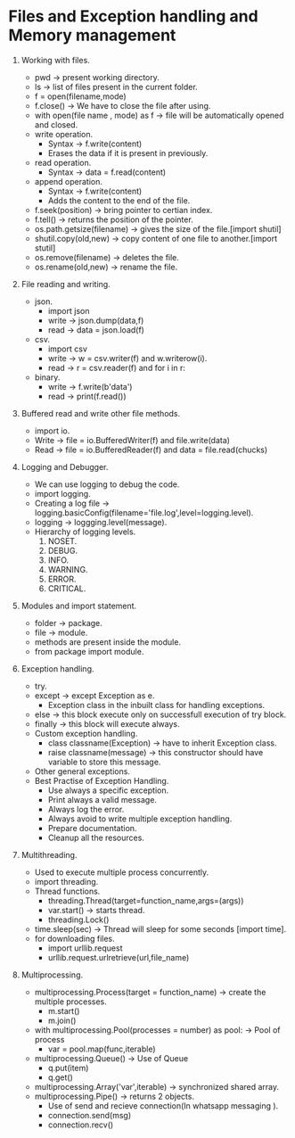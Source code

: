 # Files and Exception handling and Memory management
1. Working with files.
    - pwd -> present working directory.
    - ls -> list of files present in the current folder.
    - f = open(filename,mode)
    - f.close() -> We have to close the file after using.
    - with open(file name , mode) as f -> file will be automatically opened and closed.
    - write operation.
        - Syntax -> f.write(content)
        - Erases the data if it is present in previously.
    - read operation.
        - Syntax -> data = f.read(content)
    - append operation.
        - Syntax -> f.write(content)
        - Adds the content to the end of the file.
    - f.seek(position) -> bring pointer to certian index.
    - f.tell() -> returns the position of the pointer.
    - os.path.getsize(filename) -> gives the size of the file.[import shutil]
    - shutil.copy(old,new) -> copy content of one file to another.[import stutil]
    - os.remove(filename) -> deletes the file.
    - os.rename(old,new) -> rename the file.  

2. File reading and writing.
    - json.
        - import json
        - write -> json.dump(data,f) 
        - read -> data = json.load(f)
    - csv.
        - import csv
        - write -> w = csv.writer(f) and  w.writerow(i).
        - read -> r = csv.reader(f) and for i in r:
    - binary.
        - write -> f.write(b'data')
        - read -> print(f.read())  

3. Buffered read and write other file methods.
    - import io.
    - Write -> file = io.BufferedWriter(f) and file.write(data)
    - Read -> file = io.BufferedReader(f) and data = file.read(chucks)  

4. Logging and Debugger.
    - We can use logging to debug the code.
    - import logging.
    - Creating a log file -> logging.basicConfig(filename='file.log',level=logging.level).
    - logging -> loggging.level(message).
    - Hierarchy of logging levels.
        1. NOSET.
        2. DEBUG.
        3. INFO.
        4. WARNING.
        5. ERROR.
        6. CRITICAL.  

5. Modules and import statement.
    - folder -> package.
    - file -> module.
    - methods are present inside the module.
    - from package import module.  

6. Exception handling.
    - try.
    - except -> except Exception as e.
        - Exception class in the inbuilt class for handling exceptions.
    - else -> this block execute only on successfull execution of try block.
    - finally -> this block will execute always.
    - Custom exception handling.
        - class classname(Exception) -> have to inherit Exception class.
        - raise classname(message) -> this constructor should have variable to store this message.
    - Other general exceptions.
    - Best Practise of Exception Handling.
        - Use always a specific exception.
        - Print always a valid message.
        - Always log the error.
        - Always avoid to write multiple exception handling.
        - Prepare documentation.
        - Cleanup all the resources.  

7. Multithreading.
    - Used to execute multiple process concurrently.
    - import threading.
    - Thread functions. 
        - threading.Thread(target=function_name,args=(args))
        - var.start() -> starts thread.
        - threading.Lock()
    - time.sleep(sec) -> Thread will sleep for some seconds [import time]. 
    - for downloading files.
        - import urllib.request
        - urllib.request.urlretrieve(url,file_name)  

8. Multiprocessing.
    - multiprocessing.Process(target = function_name) -> create the multiple processes.
        - m.start() 
        - m.join() 
    - with multiprocessing.Pool(processes = number) as pool: -> Pool of process
        - var = pool.map(func,iterable)
    - multiprocessing.Queue() -> Use of Queue 
        - q.put(item)
        - q.get()
    - multiprocessing.Array('var',iterable) -> synchronized shared array.
    - multiprocessing.Pipe() -> returns 2 objects.
        - Use of send and recieve connection(In whatsapp messaging ).
        - connection.send(msg)
        - connection.recv()  
